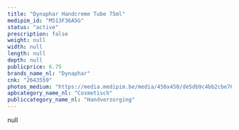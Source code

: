 ```yaml
---
title: "Dynaphar Handcreme Tube 75ml"
medipim_id: "M513F36A5G"
status: "active"
prescription: false
weight: null
width: null
length: null
depth: null
publicprice: 6.75
brands_name_nl: "Dynaphar"
cnk: "2643559"
photos_medium: "https://media.medipim.be/media/450x450/de5db9c4bb2cbe7648b1ef8cd5ecc34c.jpg"
apbcategory_name_nl: "Cosmetisch"
publiccategory_name_nl: "Handverzorging"
---
```

null
